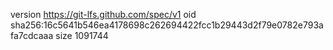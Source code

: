 version https://git-lfs.github.com/spec/v1
oid sha256:16c5641b546ea4178698c262694422fcc1b29443d2f79e0782e793afa7cdcaaa
size 1091744
